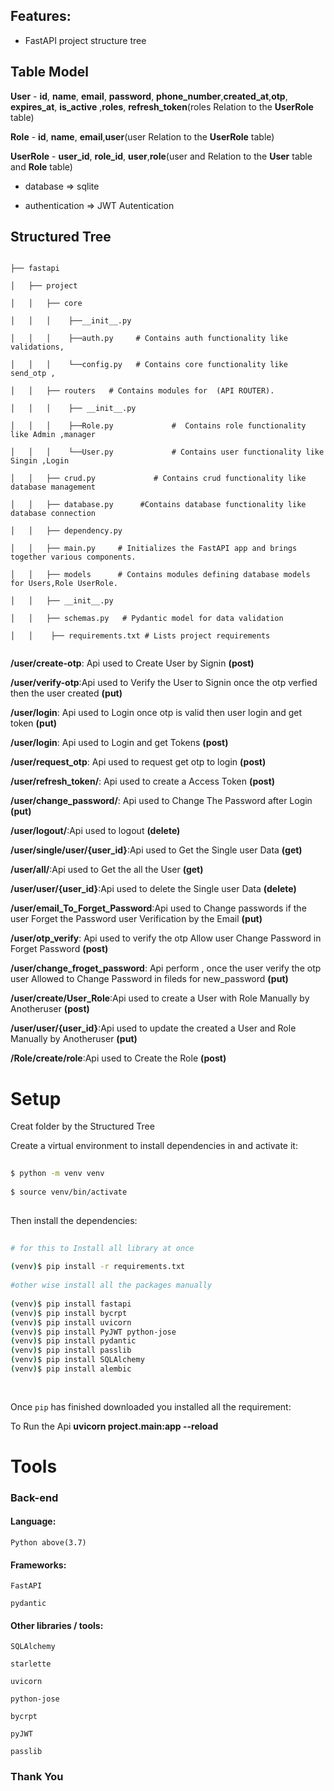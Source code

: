 ## Features:
 
- FastAPI project structure tree
 
## Table Model
  
  **User**
        - **id**, **name**, **email**, **password**, **phone_number**,**created_at**,**otp**, **expires_at**, **is_active** ,**roles**, **refresh_token**(roles Relation to the **UserRole** table)
  
   **Role**
        - **id**, **name**, **email**,**user**(user Relation to the **UserRole** table)
 
   **UserRole**
    - **user_id**, **role_id**, **user**,**role**(user and Relation to the **User** table and **Role** table)
 
- database => sqlite
 
- authentication => JWT Autentication
 
 
## Structured Tree
 
```
 
├── fastapi
 
│   ├── project
 
│   │   ├── core
 
│   │   │    ├──__init__.py
 
│   │   │    ├──auth.py     # Contains auth functionality like  validations,
 
│   │   │    └──config.py   # Contains core functionality like send_otp ,
 
│   │   ├── routers   # Contains modules for  (API ROUTER).
 
│   │   │    ├── __init__.py
 
│   │   │    ├──Role.py				#  Contains role functionality like Admin ,manager
 
│   │   │    └──User.py				# Contains user functionality like Singin ,Login
 
│   │   ├── crud.py				# Contains crud functionality like database management
 
│   │   ├── database.py  	 #Contains database functionality like database connection
 
│   │   ├── dependency.py
 
│   │   ├── main.py     # Initializes the FastAPI app and brings together various components.
 
│   │   ├── models      # Contains modules defining database models for Users,Role UserRole.
 
│   │   ├── __init__.py
 
│   │   ├── schemas.py   # Pydantic model for data validation
 
│   │    ├── requirements.txt # Lists project requirements
 
```
 
**/user/create-otp**: Api used to Create User by Signin **(post)**
 
**/user/verify-otp**:Api used to Verify the User to  Signin once the otp verfied then the user created **(put)**
 
**/user/login**: Api used to Login once otp is valid then user login and get token **(put)**
 
**/user/login**: Api used to Login and get Tokens **(post)**

**/user/request_otp**: Api used to  request get otp to login **(post)**
 
**/user/refresh_token/**: Api used to create a Access Token **(post)**

 
**/user/change_password/**: Api used to Change The Password after Login  **(put)**
 
**/user/logout/**:Api used to logout **(delete)**
 
**/user/single/user/{user_id}**:Api used to Get the Single user Data **(get)**
 
**/user/all/**:Api used to Get the all the User **(get)**
 
**/user/user/{user_id}**:Api used to delete the Single user Data **(delete)**
 
**/user/email_To_Forget_Password**:Api used to Change passwords if the user Forget the Password user Verification by the Email **(put)**
 
**/user/otp_verify**: Api used to verify the otp Allow user Change Password in Forget Password **(post)**
 
**/user/change_froget_password**: Api perform , once the user verify the otp  user Allowed to  Change Password  in fileds for new_password **(put)**
 
**/user/create/User_Role**:Api used to create a User with Role Manually by  Anotheruser **(post)**
 
**/user/user/{user_id}**:Api used to update the created a User and Role Manually by  Anotheruser **(put)**
 
**/Role/create/role**:Api used to Create the Role  **(post)**
 
# Setup
Creat folder by the Structured Tree
 
 
Create a virtual environment to install dependencies in and activate it:
 
```sh
 
$ python -m venv venv
 
$ source venv/bin/activate
 
```
 
Then install the dependencies:
 
```sh
 
# for this to Install all library at once
 
(venv)$ pip install -r requirements.txt
 
#other wise install all the packages manually
 
(venv)$ pip install fastapi
(venv)$ pip install bycrpt
(venv)$ pip install uvicorn
(venv)$ pip install PyJWT python-jose
(venv)$ pip install pydantic
(venv)$ pip install passlib
(venv)$ pip install SQLAlchemy
(venv)$ pip install alembic
 
 
```
 
Once `pip` has finished downloaded you installed all the requirement:
 
To Run the Api **uvicorn project.main:app --reload**
 
 
# Tools
 
### Back-end
 
#### Language:
 
    Python above(3.7)
 
#### Frameworks:
 
    FastAPI
 
    pydantic
 
#### Other libraries / tools:
 
    SQLAlchemy
 
    starlette
 
    uvicorn
 
    python-jose
 
    bycrpt
 
    pyJWT
 
    passlib
 
### Thank You
 
